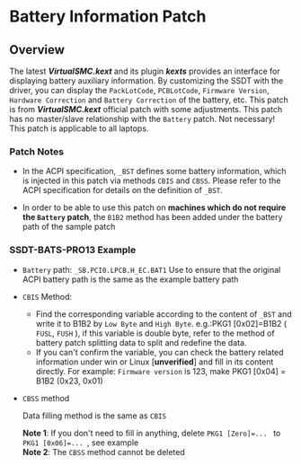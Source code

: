 # Battery Information Patch

## Overview

The latest ***VirtualSMC.kext*** and its plugin ***kexts*** provides an interface for displaying battery auxiliary information. By customizing the SSDT with the driver, you can display the `PackLotCode`, `PCBLotCode`, `Firmware Version`, `Hardware Correction` and `Battery Correction` of the battery, etc. This patch is from ***VirtualSMC.kext*** official patch with some adjustments. This patch has no master/slave relationship with the `Battery` patch. Not necessary! This patch is applicable to all laptops.

### Patch Notes
- In the ACPI specification, `_BST` defines some battery information, which is injected in this patch via methods `CBIS` and `CBSS`. Please refer to the ACPI specification for details on the definition of `_BST`.

- In order to be able to use this patch on **machines which do not require the `Battery` patch**, the `B1B2` method has been added under the battery path of the sample patch

### SSDT-BATS-PRO13 Example

- `Battery` path: `_SB.PCI0.LPCB.H_EC.BAT1` Use to ensure that the original ACPI battery path is the same as the example battery path  

- `CBIS` Method:
	- Find the corresponding variable according to the content of `_BST` and write it to B1B2 by `Low Byte` and `High Byte`. e.g.:PKG1 [0x02]=B1B2 ( `FUSL`, `FUSH` ), if this variable is double byte, refer to the method of battery patch splitting data to split and redefine the data.
  - If you can't confirm the variable, you can check the battery related information under win or Linux [**unverified**] and fill in its content directly. For example: `Firmware version` is 123, make PKG1 [0x04] = B1B2 (0x23, 0x01)
- `CBSS` method

  Data filling method is the same as `CBIS` 
  
  **Note 1**: If you don't need to fill in anything, delete `PKG1 [Zero]=... ` to `PKG1 [0x06]=... `, see example  
  **Note 2**: The `CBSS` method cannot be deleted
  
  

